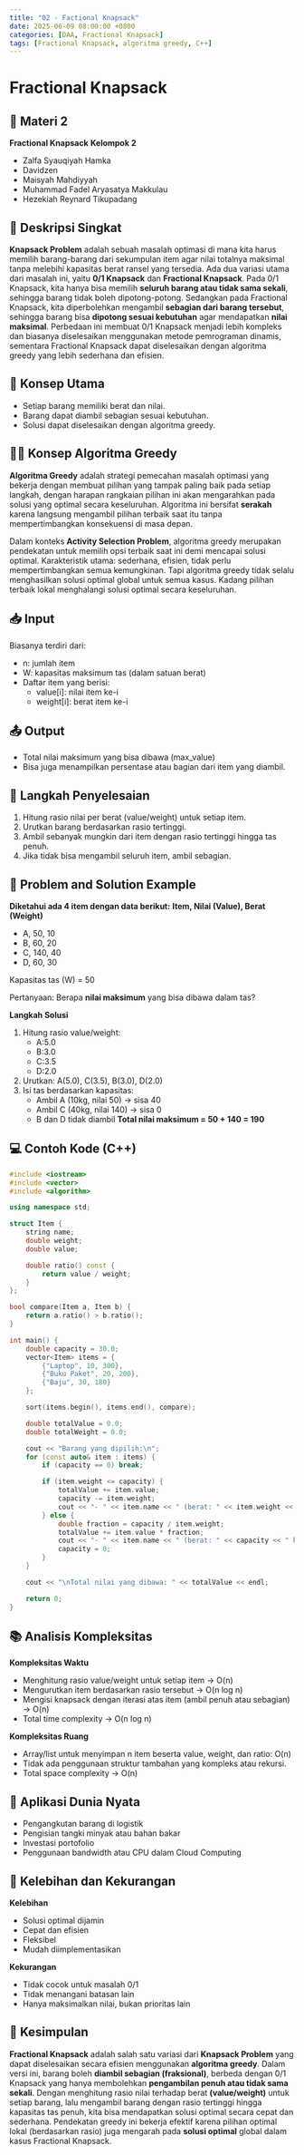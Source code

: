 ```yaml
---
title: "02 - Factional Knapsack"
date: 2025-06-09 08:00:00 +0800
categories: [DAA, Fractional Knapsack]
tags: [Fractional Knapsack, algoritma greedy, C++]
---
```


# Fractional Knapsack

## 🎒 Materi 2 
**Fractional Knapsack**
**Kelompok 2**
- Zalfa Syauqiyah Hamka
- Davidzen
- Maisyah Mahdiyyah
- Muhammad Fadel Aryasatya Makkulau
- Hezekiah Reynard Tikupadang

## 📌 Deskripsi Singkat
**Knapsack Problem** adalah sebuah masalah optimasi di mana kita harus memilih barang-barang dari sekumpulan item agar nilai totalnya maksimal tanpa melebihi kapasitas berat ransel yang tersedia. Ada dua variasi utama dari masalah ini, yaitu **0/1 Knapsack** dan **Fractional Knapsack**. Pada 0/1 Knapsack, kita hanya bisa memilih **seluruh barang atau tidak sama sekali**, sehingga barang tidak boleh dipotong-potong. Sedangkan pada Fractional Knapsack, kita diperbolehkan mengambil **sebagian dari barang tersebut**, sehingga barang bisa **dipotong sesuai kebutuhan** agar mendapatkan **nilai maksimal**. Perbedaan ini membuat 0/1 Knapsack menjadi lebih kompleks dan biasanya diselesaikan menggunakan metode pemrograman dinamis, sementara Fractional Knapsack dapat diselesaikan dengan algoritma greedy yang lebih sederhana dan efisien.

## 🧠 Konsep Utama
- Setiap barang memiliki berat dan nilai.
- Barang dapat diambil sebagian sesuai kebutuhan.
- Solusi dapat diselesaikan dengan algoritma greedy.

## 🧑‍💻 Konsep Algoritma Greedy
**Algoritma Greedy** adalah strategi pemecahan masalah optimasi yang bekerja dengan membuat pilihan yang tampak paling baik pada setiap langkah, dengan harapan rangkaian pilihan ini akan mengarahkan pada solusi yang optimal secara keseluruhan. Algoritma ini bersifat **serakah** karena langsung mengambil pilihan terbaik saat itu tanpa mempertimbangkan konsekuensi di masa depan.

Dalam konteks **Activity Selection Problem**, algoritma greedy merupakan pendekatan untuk memilih opsi terbaik saat ini demi mencapai solusi optimal. Karakteristik utama: sederhana, efisien, tidak perlu mempertimbangkan semua kemungkinan. Tapi algoritma greedy tidak selalu menghasilkan solusi optimal global untuk semua kasus. Kadang pilihan terbaik lokal menghalangi solusi optimal secara keseluruhan.

## 📥 Input
Biasanya terdiri dari:
- n: jumlah item
- W: kapasitas maksimum tas (dalam satuan berat)
- Daftar item yang berisi:
    - value[i]: nilai item ke-i
    - weight[i]: berat item ke-i

## 📤 Output
- Total nilai maksimum yang bisa dibawa (max_value)
- Bisa juga menampilkan persentase atau bagian dari item yang diambil.

## 🧮 Langkah Penyelesaian
1. Hitung rasio nilai per berat (value/weight) untuk setiap item.
2. Urutkan barang berdasarkan rasio tertinggi.
3. Ambil sebanyak mungkin dari item dengan rasio tertinggi hingga tas penuh.
4. Jika tidak bisa mengambil seluruh item, ambil sebagian.

## 🧩 Problem and Solution Example
**Diketahui ada 4 item dengan data berikut:**
**Item, Nilai (Value), Berat (Weight)**
- A, 50, 10
- B, 60, 20
- C, 140, 40
- D, 60, 30

Kapasitas tas (W) = 50

Pertanyaan: Berapa **nilai maksimum** yang bisa dibawa dalam tas?

**Langkah Solusi**
1. Hitung rasio value/weight:
    - A:5.0
    - B:3.0
    - C:3.5
    - D:2.0
2. Urutkan: A(5.0), C(3.5), B(3.0), D(2.0)
3. Isi tas berdasarkan kapasitas:
    - Ambil A (10kg, nilai 50) -> sisa 40
    - Ambil C (40kg, nilai 140) -> sisa 0
    - B dan D tidak diambil
**Total nilai maksimum = 50 + 140 = 190**

## 💻 Contoh Kode (C++)

```cpp
#include <iostream>
#include <vector>
#include <algorithm>

using namespace std;

struct Item {
    string name;
    double weight;
    double value;

    double ratio() const {
        return value / weight;
    }
};

bool compare(Item a, Item b) {
    return a.ratio() > b.ratio();
}

int main() {
    double capacity = 30.0; 
    vector<Item> items = {
        {"Laptop", 10, 300},
        {"Buku Paket", 20, 200},
        {"Baju", 30, 180}
    };

    sort(items.begin(), items.end(), compare);

    double totalValue = 0.0;
    double totalWeight = 0.0;

    cout << "Barang yang dipilih:\n";
    for (const auto& item : items) {
        if (capacity == 0) break;

        if (item.weight <= capacity) {
            totalValue += item.value;
            capacity -= item.weight;
            cout << "- " << item.name << " (berat: " << item.weight << " kg, nilai: " << item.value << ")\n";
        } else {
            double fraction = capacity / item.weight;
            totalValue += item.value * fraction;
            cout << "- " << item.name << " (berat: " << capacity << " kg dari " << item.weight << " kg, nilai: " << item.value * fraction << ")\n";
            capacity = 0;
        }
    }

    cout << "\nTotal nilai yang dibawa: " << totalValue << endl;

    return 0;
}
```

## 📚 Analisis Kompleksitas
**Kompleksitas Waktu**
- Menghitung rasio value/weight untuk setiap item → O(n)
- Mengurutkan item berdasarkan rasio tersebut → O(n log n)
- Mengisi knapsack dengan iterasi atas item (ambil penuh atau sebagian) → O(n)
- Total time complexity -> O(n log n)

**Kompleksitas Ruang**
- Array/list untuk menyimpan n item beserta value, weight, dan ratio: O(n)
- Tidak ada penggunaan struktur tambahan yang kompleks atau rekursi.
- Total space complexity -> O(n)

## 🌟 Aplikasi Dunia Nyata
- Pengangkutan barang di logistik
- Pengisian tangki minyak atau bahan bakar
- Investasi portofolio
- Penggunaan bandwidth atau CPU dalam Cloud Computing

## 💪 Kelebihan dan Kekurangan
**Kelebihan**
- Solusi optimal dijamin
- Cepat dan efisien
- Fleksibel
- Mudah diimplementasikan

**Kekurangan**
- Tidak cocok untuk masalah 0/1
- Tidak menangani batasan lain
- Hanya maksimalkan nilai, bukan prioritas lain

## 🏁 Kesimpulan
**Fractional Knapsack** adalah salah satu variasi dari **Knapsack Problem** yang dapat diselesaikan secara efisien menggunakan **algoritma greedy**. Dalam versi ini, barang boleh **diambil sebagian (fraksional)**, berbeda dengan 0/1 Knapsack yang hanya membolehkan **pengambilan penuh atau tidak sama sekali**. Dengan menghitung rasio nilai terhadap berat **(value/weight)** untuk setiap barang, lalu mengambil barang dengan rasio tertinggi hingga kapasitas tas penuh, kita bisa mendapatkan solusi optimal secara cepat dan sederhana. Pendekatan greedy ini bekerja efektif karena pilihan optimal lokal (berdasarkan rasio) juga mengarah pada **solusi optimal** global dalam kasus Fractional Knapsack.